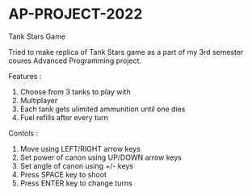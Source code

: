 # AP-PROJECT-2022

Tank Stars Game

Tried to make replica of Tank Stars game as a part of my 3rd semester coures Advanced Programming project. 


Features :
  1. Choose from 3 tanks to play with
  2. Multiplayer
  3. Each tank gets ulimited ammunition until one dies
  4. Fuel refills after every turn
  
  
Contols :
  1. Move using LEFT/RIGHT arrow keys
  2. Set power of canon using UP/DOWN arrow keys
  3. Set angle of canon using +/- keys
  4. Press SPACE key to shoot
  5. Press ENTER key to change turns
